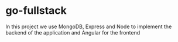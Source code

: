 # go-fullstack
In this project we use MongoDB, Express and Node to implement the backend of the application and Angular for the frontend
